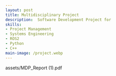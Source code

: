 ```yaml
---
layout: post
title: Multidisciplinary Project
description:  Software Development Project for 
skills: 
- Project Management
- Systems Engineering
- ROS2
- Python
- C++
main-image: /project.webp 
---
```


assets/MDP_Report (1).pdf

